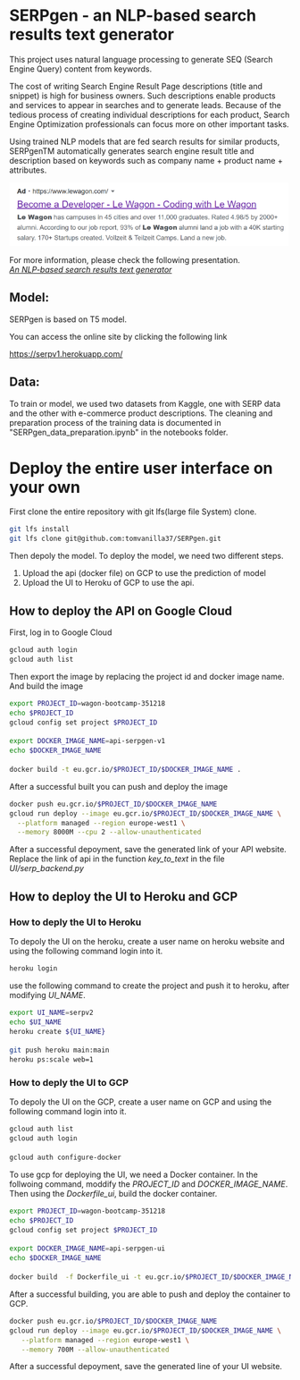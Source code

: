 # SERPgen - an NLP-based search results text generator
This project uses natural language processing to generate SEQ (Search Engine Query) content from keywords.

The cost of writing Search Engine Result Page descriptions (title and snippet) is high for business owners. Such descriptions enable products and services to appear in searches and to generate leads.
Because of the tedious process of creating individual descriptions for each product, Search Engine Optimization professionals can focus more on other important tasks.


Using trained NLP models that are fed search results for similar products, SERPgenTM automatically generates search engine result title and description based on keywords such as company name + product name + attributes.

<img src="UI/serpgen_g.png" width="500"/>

For more information, please check the following presentation. <br />
*[An NLP-based search results text generator](https://docs.google.com/presentation/d/1Vy21neAeTntBbcdmtyPCD2LMBnt8zpptBZHT6jL59mw/edit?usp=sharing)*



## Model:
SERPgen is based on T5 model.

You can access the online site by clicking the following link

https://serpv1.herokuapp.com/

## Data:

To train or model, we used two datasets from Kaggle, one with SERP data and the other with e-commerce product descriptions. The cleaning and preparation process of the training data is documented in "SERPgen_data_preparation.ipynb" in the notebooks folder.


# Deploy the entire user interface on your own
First clone the entire repository with git lfs(large file System) clone.
```bash
git lfs install
git lfs clone git@github.com:tomvanilla37/SERPgen.git
```

Then depoly the model. To deploy the model, we need two different steps.
1) Upload the api (docker file) on GCP to use the prediction of model
2) Upload the UI to Heroku of GCP to use the api.


## How to deploy the API on Google Cloud
First, log in to Google Cloud
```bash
gcloud auth login
gcloud auth list
```

Then export the image by replacing the project id and docker image name. And build the image

```bash
export PROJECT_ID=wagon-bootcamp-351218
echo $PROJECT_ID
gcloud config set project $PROJECT_ID

export DOCKER_IMAGE_NAME=api-serpgen-v1
echo $DOCKER_IMAGE_NAME

docker build -t eu.gcr.io/$PROJECT_ID/$DOCKER_IMAGE_NAME .
```

After a successful built you can push and deploy the image
```bash
docker push eu.gcr.io/$PROJECT_ID/$DOCKER_IMAGE_NAME
gcloud run deploy --image eu.gcr.io/$PROJECT_ID/$DOCKER_IMAGE_NAME \
  --platform managed --region europe-west1 \
  --memory 8000M --cpu 2 --allow-unauthenticated
```

After a successful depoyment, save the generated link of your API website.
Replace the link of api in the function *key_to_text* in the file *UI/serp_backend.py*

## How to deploy the UI to Heroku and GCP
### How to deply the UI to Heroku
To depoly the UI on the heroku, create a user name on heroku website and using the following command login into it.
```bash
heroku login
```

use the following command to create the project and push it to heroku, after modifying *UI_NAME*.
```bash
export UI_NAME=serpv2
echo $UI_NAME
heroku create ${UI_NAME}

git push heroku main:main
heroku ps:scale web=1
```

### How to deply the UI to GCP
To depoly the UI on the GCP, create a user name on GCP and using the following command login into it.
```bash
gcloud auth list
gcloud auth login

gcloud auth configure-docker
```

To use gcp for deploying the UI, we need a Docker container.
In the follwoing command, moddify the *PROJECT_ID* and *DOCKER_IMAGE_NAME*. Then using the *Dockerfile_ui*, build the docker container.

```bash
export PROJECT_ID=wagon-bootcamp-351218
echo $PROJECT_ID
gcloud config set project $PROJECT_ID

export DOCKER_IMAGE_NAME=api-serpgen-ui
echo $DOCKER_IMAGE_NAME

docker build  -f Dockerfile_ui -t eu.gcr.io/$PROJECT_ID/$DOCKER_IMAGE_NAME .
```

After a successful building, you are able to push and deploy the container to GCP.
```bash
docker push eu.gcr.io/$PROJECT_ID/$DOCKER_IMAGE_NAME
gcloud run deploy --image eu.gcr.io/$PROJECT_ID/$DOCKER_IMAGE_NAME \
   --platform managed --region europe-west1 \
   --memory 700M --allow-unauthenticated
```

After a successful depoyment, save the generated line of your UI website.
